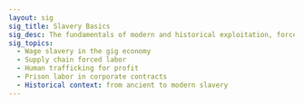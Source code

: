 ```yaml
---
layout: sig
sig_title: Slavery Basics
sig_desc: The fundamentals of modern and historical exploitation, forced labor, and the systems that perpetuate them.
sig_topics:
  - Wage slavery in the gig economy
  - Supply chain forced labor
  - Human trafficking for profit
  - Prison labor in corporate contracts
  - Historical context: from ancient to modern slavery
---
```

